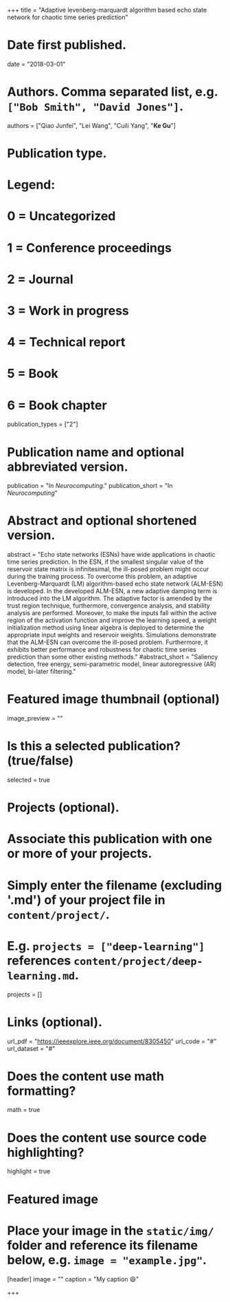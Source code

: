 +++
title = "Adaptive levenberg-marquardt algorithm based echo state network for chaotic time series prediction"

# Date first published.
date = "2018-03-01"

# Authors. Comma separated list, e.g. `["Bob Smith", "David Jones"]`.
authors = ["Qiao Junfei", "Lei Wang", "Cuili Yang", "**Ke Gu**"]
# Publication type.
# Legend:
# 0 = Uncategorized
# 1 = Conference proceedings
# 2 = Journal
# 3 = Work in progress
# 4 = Technical report
# 5 = Book
# 6 = Book chapter
publication_types = ["2"]

# Publication name and optional abbreviated version.
publication = "In *Neurocomputing*."
publication_short = "In *Neurocomputing*"

# Abstract and optional shortened version.
abstract = "Echo state networks (ESNs) have wide applications in chaotic time series prediction. In the ESN, if the smallest singular value of the reservoir state matrix is infinitesimal, the ill-posed problem might occur during the training process. To overcome this problem, an adaptive Levenberg-Marquardt (LM) algorithm-based echo state network (ALM-ESN) is developed. In the developed ALM-ESN, a new adaptive damping term is introduced into the LM algorithm. The adaptive factor is amended by the trust region technique, furthermore, convergence analysis, and stability analysis are performed. Moreover, to make the inputs fall within the active region of the activation function and improve the learning speed, a weight initialization method using linear algebra is deployed to determine the appropriate input weights and reservoir weights. Simulations demonstrate that the ALM-ESN can overcome the ill-posed problem. Furthermore, it exhibits better performance and robustness for chaotic time series prediction than some other existing methods."
#abstract_short = "Saliency detection, free energy, semi-parametric model, linear autoregressive (AR) model, bi-later filtering."

# Featured image thumbnail (optional)
image_preview = ""

# Is this a selected publication? (true/false)
selected = true

# Projects (optional).
#   Associate this publication with one or more of your projects.
#   Simply enter the filename (excluding '.md') of your project file in `content/project/`.
#   E.g. `projects = ["deep-learning"]` references `content/project/deep-learning.md`.
projects = []

# Links (optional).
url_pdf = "https://ieeexplore.ieee.org/document/8305450"
url_code = "#"
url_dataset = "#"




# Does the content use math formatting?
math = true

# Does the content use source code highlighting?
highlight = true

# Featured image
# Place your image in the `static/img/` folder and reference its filename below, e.g. `image = "example.jpg"`.
[header]
image = ""
caption = "My caption 😄"

+++
